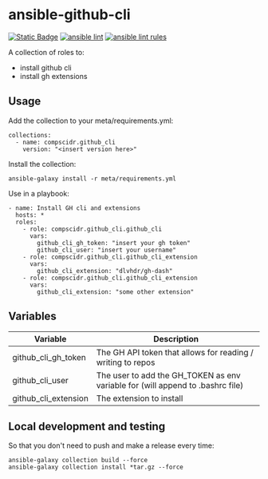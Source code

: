 # ansible-github-cli
[![Static Badge](https://img.shields.io/badge/Ansible_galaxy-Download-blue)](https://galaxy.ansible.com/ui/repo/published/compscidr/github_cli/)
[![ansible lint](https://github.com/compscidr/ansible-github-cli/actions/workflows/check.yml/badge.svg)](https://github.com/compscidr/ansible-github-cli/actions/workflows/check.yml)
[![ansible lint rules](https://img.shields.io/badge/Ansible--lint-rules%20table-blue.svg)](https://ansible.readthedocs.io/projects/lint/rules/)

A collection of roles to:
- install github cli
- install gh extensions

## Usage
Add the collection to your meta/requirements.yml:
```
collections:
  - name: compscidr.github_cli
    version: "<insert version here>"
```

Install the collection:
```
ansible-galaxy install -r meta/requirements.yml
```

Use in a playbook:
```
- name: Install GH cli and extensions
  hosts: *
  roles:
    - role: compscidr.github_cli.github_cli
      vars:
        github_cli_gh_token: "insert your gh token"
        github_cli_user: "insert your username"
    - role: compscidr.github_cli.github_cli_extension
      vars:
        github_cli_extension: "dlvhdr/gh-dash"
    - role: compscidr.github_cli.github_cli_extension
      vars:
        github_cli_extension: "some other extension"
```

## Variables
Variable                                | Description
--------------------------------------- | ------------------------------------------------------------------------------------------------------------------------------------------------------------------------------------------------------
github_cli_gh_token                     | The GH API token that allows for reading / writing to repos
github_cli_user                         | The user to add the GH_TOKEN as env variable for (will append to .bashrc file)
github_cli_extension                    | The extension to install

## Local development and testing
So that you don't need to push and make a release every time:
```
ansible-galaxy collection build --force
ansible-galaxy collection install *tar.gz --force
```
